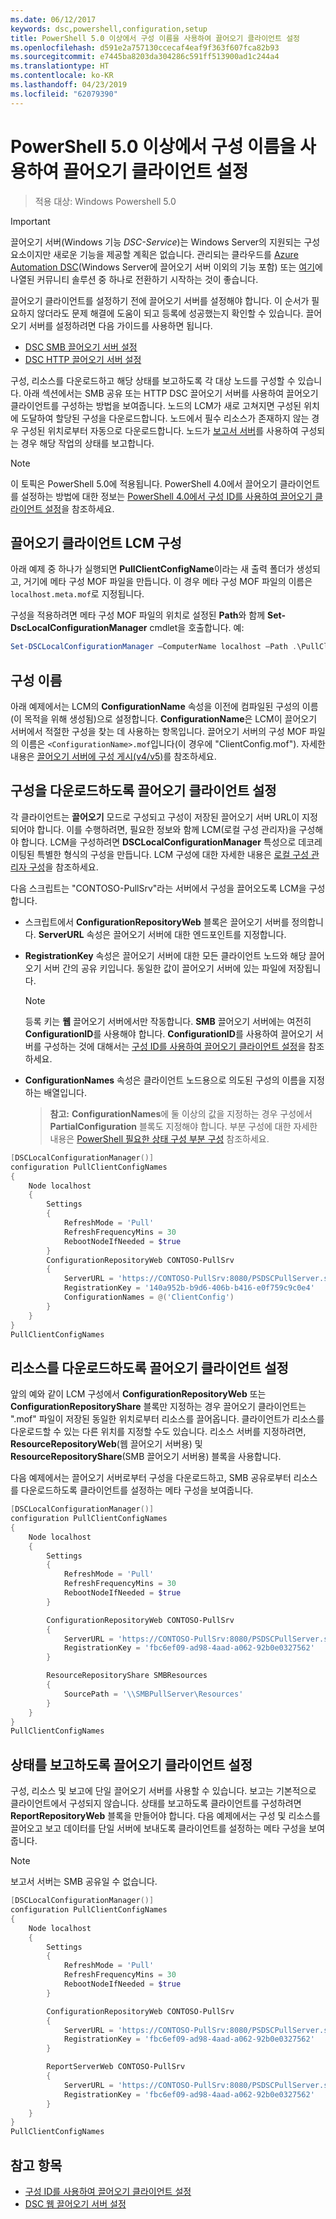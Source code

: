 ```yaml
---
ms.date: 06/12/2017
keywords: dsc,powershell,configuration,setup
title: PowerShell 5.0 이상에서 구성 이름을 사용하여 끌어오기 클라이언트 설정
ms.openlocfilehash: d591e2a757130ccecaf4eaf9f363f607fca82b93
ms.sourcegitcommit: e7445ba8203da304286c591ff513900ad1c244a4
ms.translationtype: HT
ms.contentlocale: ko-KR
ms.lasthandoff: 04/23/2019
ms.locfileid: "62079390"
---
```

# <a name="set-up-a-pull-client-using-configuration-names-in-powershell-50-and-later"></a>PowerShell 5.0 이상에서 구성 이름을 사용하여 끌어오기 클라이언트 설정

> 적용 대상: Windows Powershell 5.0

> [!IMPORTANT]
> 끌어오기 서버(Windows 기능 *DSC-Service*)는 Windows Server의 지원되는 구성 요소이지만 새로운 기능을 제공할 계획은 없습니다. 관리되는 클라우드를 [Azure Automation DSC](/azure/automation/automation-dsc-getting-started)(Windows Server에 끌어오기 서버 이외의 기능 포함) 또는 [여기](pullserver.md#community-solutions-for-pull-service)에 나열된 커뮤니티 솔루션 중 하나로 전환하기 시작하는 것이 좋습니다.

끌어오기 클라이언트를 설정하기 전에 끌어오기 서버를 설정해야 합니다. 이 순서가 필요하지 않더라도 문제 해결에 도움이 되고 등록에 성공했는지 확인할 수 있습니다. 끌어오기 서버를 설정하려면 다음 가이드를 사용하면 됩니다.

- [DSC SMB 끌어오기 서버 설정](pullServerSmb.md)
- [DSC HTTP 끌어오기 서버 설정](pullServer.md)

구성, 리소스를 다운로드하고 해당 상태를 보고하도록 각 대상 노드를 구성할 수 있습니다. 아래 섹션에서는 SMB 공유 또는 HTTP DSC 끌어오기 서버를 사용하여 끌어오기 클라이언트를 구성하는 방법을 보여줍니다. 노드의 LCM가 새로 고쳐지면 구성된 위치에 도달하여 할당된 구성을 다운로드합니다. 노드에서 필수 리소스가 존재하지 않는 경우 구성된 위치로부터 자동으로 다운로드합니다. 노드가 [보고서 서버](reportServer.md)를 사용하여 구성되는 경우 해당 작업의 상태를 보고합니다.

> [!NOTE]
> 이 토픽은 PowerShell 5.0에 적용됩니다.
> PowerShell 4.0에서 끌어오기 클라이언트를 설정하는 방법에 대한 정보는 [PowerShell 4.0에서 구성 ID를 사용하여 끌어오기 클라이언트 설정](pullClientConfigID4.md)을 참조하세요.

## <a name="configure-the-pull-client-lcm"></a>끌어오기 클라이언트 LCM 구성

아래 예제 중 하나가 실행되면 **PullClientConfigName**이라는 새 출력 폴더가 생성되고, 거기에 메타 구성 MOF 파일을 만듭니다. 이 경우 메타 구성 MOF 파일의 이름은 `localhost.meta.mof`로 지정됩니다.

구성을 적용하려면 메타 구성 MOF 파일의 위치로 설정된 **Path**와 함께 **Set-DscLocalConfigurationManager** cmdlet을 호출합니다. 예:

```powershell
Set-DSCLocalConfigurationManager –ComputerName localhost –Path .\PullClientConfigName –Verbose.
```

## <a name="configuration-name"></a>구성 이름

아래 예제에서는 LCM의 **ConfigurationName** 속성을 이전에 컴파일된 구성의 이름(이 목적을 위해 생성됨)으로 설정합니다. **ConfigurationName**은 LCM이 끌어오기 서버에서 적절한 구성을 찾는 데 사용하는 항목입니다. 끌어오기 서버의 구성 MOF 파일의 이름은 `<ConfigurationName>.mof`입니다(이 경우에 "ClientConfig.mof"). 자세한 내용은 [끌어오기 서버에 구성 게시(v4/v5)](publishConfigs.md)를 참조하세요.

## <a name="set-up-a-pull-client-to-download-configurations"></a>구성을 다운로드하도록 끌어오기 클라이언트 설정

각 클라이언트는 **끌어오기** 모드로 구성되고 구성이 저장된 끌어오기 서버 URL이 지정되어야 합니다. 이를 수행하려면, 필요한 정보와 함께 LCM(로컬 구성 관리자)을 구성해야 합니다. LCM을 구성하려면 **DSCLocalConfigurationManager** 특성으로 데코레이팅된 특별한 형식의 구성을 만듭니다. LCM 구성에 대한 자세한 내용은 [로컬 구성 관리자 구성](../managing-nodes/metaConfig.md)을 참조하세요.

다음 스크립트는 "CONTOSO-PullSrv"라는 서버에서 구성을 끌어오도록 LCM을 구성합니다.

- 스크립트에서 **ConfigurationRepositoryWeb** 블록은 끌어오기 서버를 정의합니다. **ServerURL** 속성은 끌어오기 서버에 대한 엔드포인트를 지정합니다.

- **RegistrationKey** 속성은 끌어오기 서버에 대한 모든 클라이언트 노드와 해당 끌어오기 서버 간의 공유 키입니다. 동일한 값이 끌어오기 서버에 있는 파일에 저장됩니다.
  > [!NOTE]
  > 등록 키는 **웹** 끌어오기 서버에서만 작동합니다. **SMB** 끌어오기 서버에는 여전히 **ConfigurationID**를 사용해야 합니다.
  > **ConfigurationID**를 사용하여 끌어오기 서버를 구성하는 것에 대해서는 [구성 ID를 사용하여 끌어오기 클라이언트 설정](pullClientConfigId.md)을 참조하세요.

- **ConfigurationNames** 속성은 클라이언트 노드용으로 의도된 구성의 이름을 지정하는 배열입니다.
  >**참고:** **ConfigurationNames**에 둘 이상의 값을 지정하는 경우 구성에서 **PartialConfiguration** 블록도 지정해야 합니다.
  >부분 구성에 대한 자세한 내용은 [PowerShell 필요한 상태 구성 부분 구성](partialConfigs.md) 참조하세요.

```powershell
[DSCLocalConfigurationManager()]
configuration PullClientConfigNames
{
    Node localhost
    {
        Settings
        {
            RefreshMode = 'Pull'
            RefreshFrequencyMins = 30
            RebootNodeIfNeeded = $true
        }
        ConfigurationRepositoryWeb CONTOSO-PullSrv
        {
            ServerURL = 'https://CONTOSO-PullSrv:8080/PSDSCPullServer.svc'
            RegistrationKey = '140a952b-b9d6-406b-b416-e0f759c9c0e4'
            ConfigurationNames = @('ClientConfig')
        }
    }
}
PullClientConfigNames
```

## <a name="set-up-a-pull-client-to-download-resources"></a>리소스를 다운로드하도록 끌어오기 클라이언트 설정

앞의 예와 같이 LCM 구성에서 **ConfigurationRepositoryWeb** 또는 **ConfigurationRepositoryShare** 블록만 지정하는 경우 끌어오기 클라이언트는 ".mof" 파일이 저장된 동일한 위치로부터 리소스를 끌어옵니다. 클라이언트가 리소스를 다운로드할 수 있는 다른 위치를 지정할 수도 있습니다. 리소스 서버를 지정하려면, **ResourceRepositoryWeb**(웹 끌어오기 서버용) 및 **ResourceRepositoryShare**(SMB 끌어오기 서버용) 블록을 사용합니다.

다음 예제에서는 끌어오기 서버로부터 구성을 다운로드하고, SMB 공유로부터 리소스를 다운로드하도록 클라이언트를 설정하는 메타 구성을 보여줍니다.

```powershell
[DSCLocalConfigurationManager()]
configuration PullClientConfigNames
{
    Node localhost
    {
        Settings
        {
            RefreshMode = 'Pull'
            RefreshFrequencyMins = 30
            RebootNodeIfNeeded = $true
        }

        ConfigurationRepositoryWeb CONTOSO-PullSrv
        {
            ServerURL = 'https://CONTOSO-PullSrv:8080/PSDSCPullServer.svc'
            RegistrationKey = 'fbc6ef09-ad98-4aad-a062-92b0e0327562'
        }

        ResourceRepositoryShare SMBResources
        {
            SourcePath = '\\SMBPullServer\Resources'
        }
    }
}
PullClientConfigNames
```

## <a name="set-up-a-pull-client-to-report-status"></a>상태를 보고하도록 끌어오기 클라이언트 설정

구성, 리소스 및 보고에 단일 끌어오기 서버를 사용할 수 있습니다. 보고는 기본적으로 클라이언트에서 구성되지 않습니다. 상태를 보고하도록 클라이언트를 구성하려면 **ReportRepositoryWeb** 블록을 만들어야 합니다. 다음 예제에서는 구성 및 리소스를 끌어오고 보고 데이터를 단일 서버에 보내도록 클라이언트를 설정하는 메타 구성을 보여 줍니다.

> [!NOTE]
> 보고서 서버는 SMB 공유일 수 없습니다.

```powershell
[DSCLocalConfigurationManager()]
configuration PullClientConfigNames
{
    Node localhost
    {
        Settings
        {
            RefreshMode = 'Pull'
            RefreshFrequencyMins = 30
            RebootNodeIfNeeded = $true
        }

        ConfigurationRepositoryWeb CONTOSO-PullSrv
        {
            ServerURL = 'https://CONTOSO-PullSrv:8080/PSDSCPullServer.svc'
            RegistrationKey = 'fbc6ef09-ad98-4aad-a062-92b0e0327562'
        }

        ReportServerWeb CONTOSO-PullSrv
        {
            ServerURL = 'https://CONTOSO-PullSrv:8080/PSDSCPullServer.svc'
            RegistrationKey = 'fbc6ef09-ad98-4aad-a062-92b0e0327562'
        }
    }
}
PullClientConfigNames
```

## <a name="see-also"></a>참고 항목

* [구성 ID를 사용하여 끌어오기 클라이언트 설정](PullClientConfigNames.md)
* [DSC 웹 끌어오기 서버 설정](pullServer.md)
